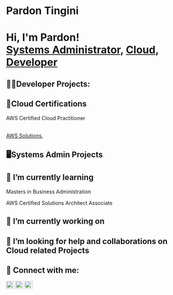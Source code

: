 # Pardon Tingini

<h1>Hi, I'm Pardon! <br/><a href="(https://github.com/pardontingini)">Systems Administrator</a>, <a href="https://www.linkedin.com/in/joshmadakor/">Cloud</a>, <a href="https://www.youtube.com/c/joshmadakor">Developer</a></h1>

<h2>👨‍💻Developer Projects:</h2>
  <p></p>

<h2>📜Cloud Certifications</h2>
  <p>AWS Certified Cloud Practitioner</p>
  <br/><a href="(https:/github.com/pardontingini/AWS-Solutions)">AWS Solutions</a>, 
<h2>🖥️Systems Admin Projects</h2>
  <p></p>
<h2>🌱 I’m currently learning</h2>
  <p>Masters in Business Administration</p>
  <p>AWS Certified Solutions Architect Associate</p>
<h2>🔭 I’m currently working on</h2>
  <p></p>
<h2>🤔 I’m looking for help and collaborations on Cloud related Projects</h2>
  <p></p>
  
<h2>🤳 Connect with me:</h2>

[<img align="left" alt="PardonTingini | YouTube" width="22px" src="https://cdn.jsdelivr.net/npm/simple-icons@v3/icons/youtube.svg" />][youtube]
[<img align="left" alt="PardonTingini | LinkedIn" width="22px" src="https://cdn.jsdelivr.net/npm/simple-icons@v3/icons/linkedin.svg" />][linkedin]
[<img align="left" alt="nodraptinglar | Instagram" width="22px" src="https://cdn.jsdelivr.net/npm/simple-icons@v3/icons/instagram.svg" />][instagram]

[youtube]: https://www.youtube.com/c/pardontingini
[instagram]: https://www.instagram.com/pardon_nodrap/
[linkedin]: https://www.linkedin.com/in/pardon-tingini-9915711b5/

